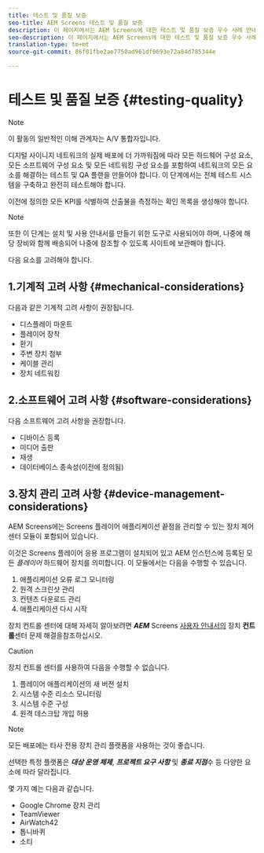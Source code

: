 ```yaml
---
title: 테스트 및 품질 보증
seo-title: AEM Screens 테스트 및 품질 보증
description: 이 페이지에서는 AEM Screens에 대한 테스트 및 품질 보증 우수 사례 안내서를 설명합니다.
seo-description: 이 페이지에서는 AEM Screens에 대한 테스트 및 품질 보증 우수 사례 안내서를 설명합니다.
translation-type: tm+mt
source-git-commit: 86f01fbe2ae7750ad961df0693e72a84d785344e

---
```



# 테스트 및 품질 보증 {#testing-quality}

>[!NOTE]
>
>이 활동의 일반적인 이해 관계자는 A/V 통합자입니다.

디지털 사이니지 네트워크의 실제 배포에 더 가까워짐에 따라 모든 하드웨어 구성 요소, 모든 소프트웨어 구성 요소 및 모든 네트워킹 구성 요소를 포함하여 네트워크의 모든 요소를 해결하는 테스트 및 QA 플랜을 만들어야 합니다.
이 단계에서는 전체 테스트 시스템을 구축하고 완전히 테스트해야 합니다.

이전에 정의한 모든 KPI를 식별하여 산출물을 측정하는 확인 목록을 생성해야 합니다.

>[!NOTE]
> 또한 이 단계는 설치 및 사용 안내서를 만들기 위한 도구로 사용되어야 하며, 나중에 해당 장비와 함께 배송되어 나중에 참조할 수 있도록 사이트에 보관해야 합니다.

다음 요소를 고려해야 합니다.

## 1.기계적 고려 사항 {#mechanical-considerations}

다음과 같은 기계적 고려 사항이 권장됩니다.

* 디스플레이 마운트
* 플레이어 장착
* 환기
* 주변 장치 첨부
* 케이블 관리
* 장치 네트워킹

## 2.소프트웨어 고려 사항 {#software-considerations}

다음 소프트웨어 고려 사항을 권장합니다.

* 디바이스 등록
* 미디어 출판
* 재생
* 데이터베이스 종속성(이전에 정의됨)


## 3.장치 관리 고려 사항 {#device-management-considerations}


AEM Screens에는 Screens 플레이어 애플리케이션 끝점을 관리할 수 있는 장치 제어 센터 모듈이 포함되어 있습니다.

이것은 Screens 플레이어 응용 프로그램이 설치되어 있고 AEM 인스턴스에 등록된 모든 *플레이어* 하드웨어 장치를 의미합니다.
이 모듈에서는 다음을 수행할 수 있습니다.

1. 애플리케이션 오류 로그 모니터링
1. 원격 스크린샷 관리
1. 컨텐츠 다운로드 관리
1. 애플리케이션 다시 시작

장치 컨트롤 센터에 대해 자세히 알아보려면 ***AEM*** Screens [사용자 안내서의](https://helpx.adobe.com/experience-manager/6-5/screens/using/monitoring-screens.html) 장치 **컨트롤**&#x200B;센터 문제 해결을참조하십시오.

>[!CAUTION]
> 장치 컨트롤 센터를 사용하여 다음을 수행할 수 없습니다.
>
> 1. 플레이어 애플리케이션의 새 버전 설치
> 1. 시스템 수준 리소스 모니터링
> 1. 시스템 수준 구성
> 1. 원격 데스크탑 개입 허용



>[!NOTE]
> 모든 배포에는 타사 전용 장치 관리 플랫폼을 사용하는 것이 좋습니다.

선택한 특정 플랫폼은 ***대상 운영 체제***, ***프로젝트 요구 사항*** 및 ***종료 지점***&#x200B;수 등 다양한 요소에 따라 달라집니다.

몇 가지 예는 다음과 같습니다.

* Google Chrome 장치 관리
* TeamViewer
* AirWatch42
* 톱니바퀴
* 소티